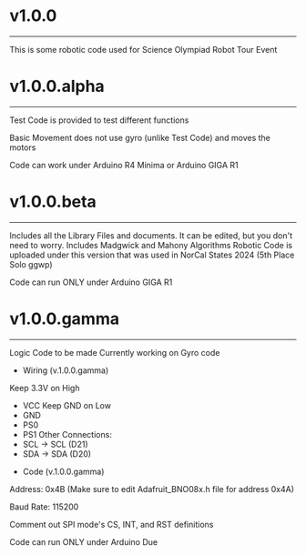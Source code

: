 # v1.0.0
----------------------
This is some robotic code used for Science Olympiad Robot Tour Event

# v1.0.0.alpha
----------------------
Test Code is provided to test different functions

Basic Movement does not use gyro (unlike Test Code) and moves the motors

Code can work under Arduino R4 Minima or Arduino GIGA R1

# v1.0.0.beta
----------------------

Includes all the Library Files and documents. It can be edited, but you don't need to worry. Includes Madgwick and Mahony Algorithms
Robotic Code is uploaded under this version that was used in NorCal States 2024 (5th Place Solo ggwp)

Code can run ONLY under Arduino GIGA R1

# v1.0.0.gamma
----------------------

Logic Code to be made
Currently working on Gyro code

* Wiring (v.1.0.0.gamma)

Keep 3.3V on High
- VCC
Keep GND on Low
- GND
- PS0
- PS1
Other Connections:
- SCL -> SCL (D21)
- SDA -> SDA (D20)

* Code (v.1.0.0.gamma)

Address: 0x4B (Make sure to edit Adafruit_BNO08x.h file for address 0x4A)

Baud Rate: 115200

Comment out SPI mode's CS, INT, and RST definitions

Code can run ONLY under Arduino Due


